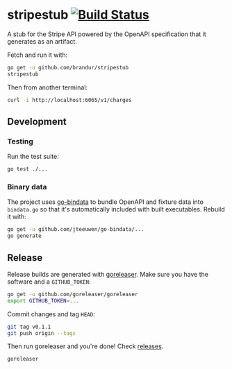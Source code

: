 # stripestub [![Build Status](https://travis-ci.org/brandur/stripestub.svg?branch=master)](https://travis-ci.org/brandur/stripestub)

A stub for the Stripe API powered by the OpenAPI specification that it
generates as an artifact.

Fetch and run it with:

``` sh
go get -u github.com/brandur/stripestub
stripestub
```

Then from another terminal:

``` sh
curl -i http://localhost:6065/v1/charges
```

## Development

### Testing

Run the test suite:

``` sh
go test ./...
```

### Binary data

The project uses [go-bindata] to bundle OpenAPI and fixture data into
`bindata.go` so that it's automatically included with built executables.
Rebuild it with:

``` sh
go get -u github.com/jteeuwen/go-bindata/...
go generate
```

## Release

Release builds are generated with [goreleaser]. Make sure you have the software
and a `GITHUB_TOKEN`:

``` sh
go get -u github.com/goreleaser/goreleaser
export GITHUB_TOKEN=...
```

Commit changes and tag `HEAD`:

``` sh
git tag v0.1.1
git push origin --tags
```

Then run goreleaser and you're done! Check [releases].

``` sh
goreleaser
```

[go-bindata]: https://github.com/jteeuwen/go-bindata
[goreleaser]: https://github.com/goreleaser/goreleaser
[releases]: https://github.com/brandur/stripestub/releases

<!--
# vim: set tw=79:
-->
